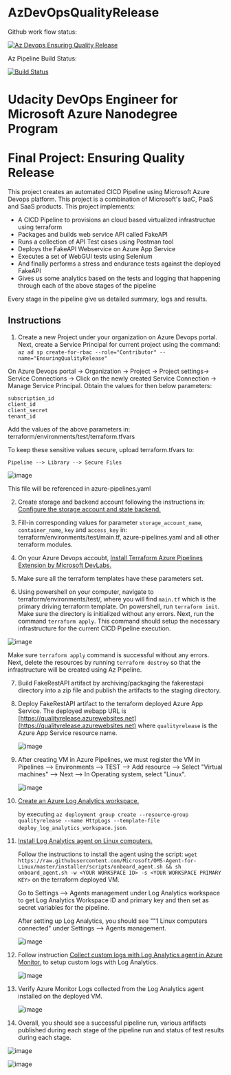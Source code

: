 # AzDevOpsQualityRelease

Github work flow status:

[![Az Devops Ensuring Quality Release](https://github.com/vigneshgd/AzDevOps-QualityRelease/actions/workflows/terraform.yml/badge.svg)](https://github.com/vigneshgd/AzDevOps-QualityRelease/actions/workflows/terraform.yml)

Az Pipeline Build Status:

[![Build Status](https://dev.azure.com/petitguyin/TestWebAppProject/_apis/build/status/vigneshgd.AzDevOps-QualityRelease?branchName=main)](https://dev.azure.com/petitguyin/TestWebAppProject/_build/latest?definitionId=13&branchName=main)

# Udacity DevOps Engineer for Microsoft Azure Nanodegree Program <br/><br/> Final Project: Ensuring Quality Release

This project creates an automated CICD Pipeline using Microsoft Azure Devops platform. This project is a combination of Microsoft's IaaC, PaaS and SaaS products. This project implements:
  - A CICD Pipeline to provisions an cloud based virtualized infrastructue using terraform 
  - Packages and builds web service API called FakeAPI
  - Runs a collection of API Test cases using Postman tool
  - Deploys the FakeAPI Webservice on Azure App Service
  - Executes a set of WebGUI tests using Selenium
  - And finally performs a stress and endurance tests  against the deployed FakeAPI
  - Gives us some analytics based on the tests and logging that happening through each of the above stages of the pipeline

Every stage in the pipeline give us detailed summary, logs and results.

## Instructions

1. Create a new Project under your organization on Azure Devops portal. Next, create a Service Principal for current project using the command: 
    `az ad sp create-for-rbac --role="Contributor" --name="EnsuringQualityRelease"`
    
On Azure Devops portal -> Organization -> Project -> Project settings-> Service Connections -> Click on the newly created Service Connection -> Manage Service Principal. 
Obtain the values for then below parameters:

    subscription_id
    client_id
    client_secret
    tenant_id

   Add the values of the above parameters in: terraform/environments/test/terraform.tfvars

To keep these sensitive values secure, upload terraform.tfvars to:

    Pipeline --> Library --> Secure Files

![image](https://user-images.githubusercontent.com/52568208/125402728-beb94a80-e382-11eb-9bf6-613d4282edf4.png)

This file will be referenced in azure-pipelines.yaml

2. Create storage and backend account following the instructions in: [Configure the storage account and state backend.](https://docs.microsoft.com/en-us/azure/developer/terraform/store-state-in-azure-storage)

3. Fill-in corresponding values for parameter `storage_account_name`, `container_name`, `key` and `access_key` in: terraform/environments/test/main.tf, azure-pipelines.yaml and all other terraform modules.
  
4. On your Azure Devops accoubt, [Install Terraform Azure Pipelines Extension by Microsoft DevLabs.](https://marketplace.visualstudio.com/items?itemName=ms-devlabs.custom-terraform-tasks)

5. Make sure all the terraform templates have these parameters set. 
6. Using powershell on your computer, navigate to terraform/environments/test/, where you will find `main.tf` which is the primary driving terraform template. On powershell, run `terraform init`. Make sure the directory is initialized without any errors. Next, run the command `terraform apply`. This command should setup the necessary infrastructure for the current CICD Pipeline execution. 

![image](https://user-images.githubusercontent.com/52568208/125404736-f628f680-e384-11eb-80b7-6e30f38d5b5a.png)

Make sure `terraform apply` command is successful without any errors. Next, delete the resources by running `terraform destroy` so that the infrastructure will be created using Az Pipeline.

7. Build FakeRestAPI artifact by archiving/packaging the fakerestapi directory into a zip file and publish the artifacts to the staging directory.

8. Deploy FakeRestAPI artifact to the terraform deployed Azure App Service. The deployed webapp URL is [https://qualityrelease.azurewebsites.net](https://qualityrelease.azurewebsites.net) where `qualityrelease` is the Azure App Service resource name.

    ![image](https://user-images.githubusercontent.com/52568208/125407181-a13aaf80-e387-11eb-8aa9-867deb64321c.png)


9. After creating VM in Azure Pipelines, we must register the VM in Pipelines --> Environments --> TEST --> Add resource --> Select "Virtual machines" --> Next --> In Operating system, select "Linux".

    ![image](https://user-images.githubusercontent.com/52568208/125407432-de06a680-e387-11eb-9130-9cc5258b1069.png)

10. [Create an Azure Log Analytics workspace.](https://docs.microsoft.com/en-us/azure/azure-monitor/learn/quick-create-workspace-cli)

    by executing `az deployment group create --resource-group qualityrelease --name HttpLogs --template-file deploy_log_analytics_workspace.json`.

11. [Install Log Analytics agent on Linux computers.](https://docs.microsoft.com/en-us/azure/azure-monitor/platform/agent-linux)

    Follow the instructions to install the agent using the script: `wget https://raw.githubusercontent.com/Microsoft/OMS-Agent-for-Linux/master/installer/scripts/onboard_agent.sh && sh onboard_agent.sh -w <YOUR WORKSPACE ID> -s <YOUR WORKSPACE PRIMARY KEY>` on the terraform deployed VM.
    
    Go to Settings --> Agents management under Log Analytics workspace to get Log Analytics Workspace ID and primary key and then set as secret variables for the pipeline.

    After setting up Log Analytics, you should see ""1 Linux computers connected"  under Settings --> Agents management.

    ![image](https://user-images.githubusercontent.com/52568208/125408493-f4613200-e388-11eb-8454-f5326a66d206.png)


12. Follow instruction [Collect custom logs with Log Analytics agent in Azure Monitor.](https://docs.microsoft.com/en-us/azure/azure-monitor/platform/data-sources-custom-logs) to setup custom logs with Log Analytics.

    ![image](https://user-images.githubusercontent.com/52568208/125408853-5457d880-e389-11eb-965d-5ab0682bd6a5.png)

13. Verify Azure Monitor Logs collected from the Log Analytics agent installed on the deployed VM.

    ![image](https://user-images.githubusercontent.com/52568208/125409518-f8418400-e389-11eb-9efb-f065b5bd69d7.png)

14. Overall, you should see a successful pipeline run, various artifacts published during each stage of the pipeline run and status of test results during each stage. 

![image](https://user-images.githubusercontent.com/52568208/125409915-5ec6a200-e38a-11eb-8db6-24578a4b3dc9.png)

![image](https://user-images.githubusercontent.com/52568208/125409992-70a84500-e38a-11eb-937f-5f89008b0345.png)
